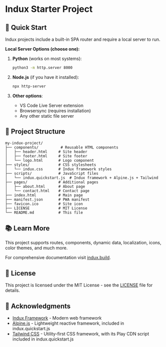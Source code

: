 # Indux Starter Project

## 🚀 Quick Start

Indux projects include a built-in SPA router and require a local server to run.

**Local Server Options (choose one):**

1. **Python** (works on most systems):
   ```bash
   python3 -m http.server 8000
   ```

2. **Node.js** (if you have it installed):
   ```bash
   npx http-server
   ```

3. **Other options**:
   - VS Code Live Server extension
   - Browsersync (requires installation)
   - Any other static file server

## 📁 Project Structure

```
my-indux-project/
├── components/          # Reusable HTML components
│   ├── header.html     # Site header
│   ├── footer.html     # Site footer
│   └── logo.html       # Logo component
├── styles/             # CSS stylesheets
│   └── indux.css       # Indux framework styles
├── scripts/            # JavaScript files
│   └── indux.quickstart.js  # Indux framework + Alpine.js + Tailwind
├── pages/              # Additional pages
│   ├── about.html      # About page
│   └── contact.html    # Contact page
├── index.html          # Main page
├── manifest.json       # PWA manifest
├── favicon.ico         # Site icon
├── LICENSE             # MIT License
└── README.md           # This file
```

## 📚 Learn More

This project supports routes, components, dynamic data, localization, icons, color themes, and much more.

For comprehensive documentation visit [indux.build](https://indux.build).

## 📄 License

This project is licensed under the MIT License - see the [LICENSE](LICENSE) file for details.

## 🙏 Acknowledgments

- [Indux Framework](https://indux.dev) - Modern web framework
- [Alpine.js](https://alpinejs.dev) - Lightweight reactive framework, included in indux.quickstart.js
- [Tailwind CSS](https://tailwindcss.com) - Utility-first CSS framework, with its Play CDN script included in indux.quickstart.js
